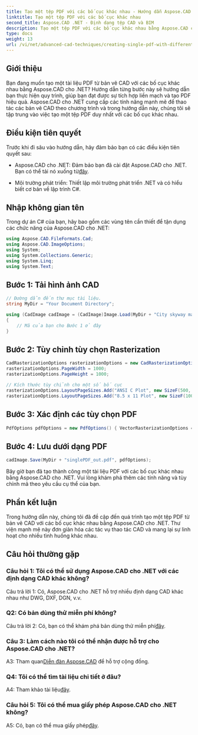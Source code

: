 ```yaml
---
title: Tạo một tệp PDF với các bố cục khác nhau - Hướng dẫn Aspose.CAD
linktitle: Tạo một tệp PDF với các bố cục khác nhau
second_title: Aspose.CAD .NET - Định dạng tệp CAD và BIM
description: Tạo một tệp PDF với các bố cục khác nhau bằng Aspose.CAD cho .NET. Hãy làm theo hướng dẫn từng bước của chúng tôi để tích hợp liền mạch và tạo PDF hiệu quả.
type: docs
weight: 13
url: /vi/net/advanced-cad-techniques/creating-single-pdf-with-different-layouts/
---
```

## Giới thiệu

Bạn đang muốn tạo một tài liệu PDF từ bản vẽ CAD với các bố cục khác nhau bằng Aspose.CAD cho .NET? Hướng dẫn từng bước này sẽ hướng dẫn bạn thực hiện quy trình, giúp bạn đạt được sự tích hợp liền mạch và tạo PDF hiệu quả. Aspose.CAD cho .NET cung cấp các tính năng mạnh mẽ để thao tác các bản vẽ CAD theo chương trình và trong hướng dẫn này, chúng tôi sẽ tập trung vào việc tạo một tệp PDF duy nhất với các bố cục khác nhau.

## Điều kiện tiên quyết

Trước khi đi sâu vào hướng dẫn, hãy đảm bảo bạn có các điều kiện tiên quyết sau:

-  Aspose.CAD cho .NET: Đảm bảo bạn đã cài đặt Aspose.CAD cho .NET. Bạn có thể tải nó xuống từ[đây](https://releases.aspose.com/cad/net/).

- Môi trường phát triển: Thiết lập môi trường phát triển .NET và có hiểu biết cơ bản về lập trình C#.

## Nhập không gian tên

Trong dự án C# của bạn, hãy bao gồm các vùng tên cần thiết để tận dụng các chức năng của Aspose.CAD cho .NET:

```csharp
using Aspose.CAD.FileFormats.Cad;
using Aspose.CAD.ImageOptions;
using System;
using System.Collections.Generic;
using System.Linq;
using System.Text;
```

## Bước 1: Tải hình ảnh CAD

```csharp
// Đường dẫn đến thư mục tài liệu.
string MyDir = "Your Document Directory";

using (CadImage cadImage = (CadImage)Image.Load(MyDir + "City skyway map.dwg"))
{
    // Mã của bạn cho Bước 1 ở đây
}
```

## Bước 2: Tùy chỉnh tùy chọn Rasterization

```csharp
CadRasterizationOptions rasterizationOptions = new CadRasterizationOptions();
rasterizationOptions.PageWidth = 1000;
rasterizationOptions.PageHeight = 1000;

// Kích thước tùy chỉnh cho một số bố cục
rasterizationOptions.LayoutPageSizes.Add("ANSI C Plot", new SizeF(500, 1000));
rasterizationOptions.LayoutPageSizes.Add("8.5 x 11 Plot", new SizeF(1000, 100));
```

## Bước 3: Xác định các tùy chọn PDF

```csharp
PdfOptions pdfOptions = new PdfOptions() { VectorRasterizationOptions = rasterizationOptions };
```

## Bước 4: Lưu dưới dạng PDF

```csharp
cadImage.Save(MyDir + "singlePDF_out.pdf", pdfOptions);
```

Bây giờ bạn đã tạo thành công một tài liệu PDF với các bố cục khác nhau bằng Aspose.CAD cho .NET. Vui lòng khám phá thêm các tính năng và tùy chỉnh mã theo yêu cầu cụ thể của bạn.

## Phần kết luận

Trong hướng dẫn này, chúng tôi đã đề cập đến quá trình tạo một tệp PDF từ bản vẽ CAD với các bố cục khác nhau bằng Aspose.CAD cho .NET. Thư viện mạnh mẽ này đơn giản hóa các tác vụ thao tác CAD và mang lại sự linh hoạt cho nhiều tình huống khác nhau.

## Câu hỏi thường gặp

### Câu hỏi 1: Tôi có thể sử dụng Aspose.CAD cho .NET với các định dạng CAD khác không?

Câu trả lời 1: Có, Aspose.CAD cho .NET hỗ trợ nhiều định dạng CAD khác nhau như DWG, DXF, DGN, v.v.

### Q2: Có bản dùng thử miễn phí không?

 Câu trả lời 2: Có, bạn có thể khám phá bản dùng thử miễn phí[đây](https://releases.aspose.com/).

### Câu 3: Làm cách nào tôi có thể nhận được hỗ trợ cho Aspose.CAD cho .NET?

 A3: Tham quan[Diễn đàn Aspose.CAD](https://forum.aspose.com/c/cad/19) để hỗ trợ cộng đồng.

### Q4: Tôi có thể tìm tài liệu chi tiết ở đâu?

 A4: Tham khảo tài liệu[đây](https://reference.aspose.com/cad/net/).

### Câu hỏi 5: Tôi có thể mua giấy phép Aspose.CAD cho .NET không?

 A5: Có, bạn có thể mua giấy phép[đây](https://purchase.aspose.com/buy).